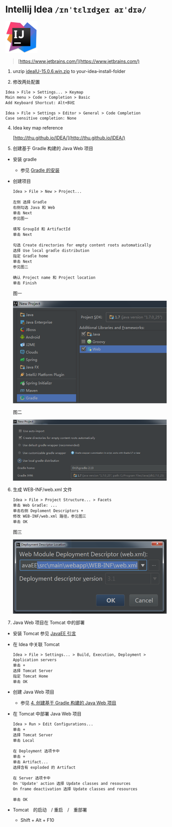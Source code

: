 # Intellij Idea  `/ɪnˈtɛlɪdʒeɪ aɪˈdɪə/`

<img src="../image/idea/logo_idea.png" title="Intellij IDEA" width="100">

> [https://www.jetbrains.com/](https://www.jetbrains.com/)

1. unzip [ideaIU-15.0.6.win.zip](https://confluence.jetbrains.com/display/IntelliJIDEA/Previous+IntelliJ+IDEA+Releases) to your-idea-install-folder

2. 修改两处配置

  ```
  Idea > File > Settings... > Keymap
  Main menu > Code > Completion > Basic
  Add Keyboard Shortcut: Alt+斜杠

  Idea > File > Settings > Editor > General > Code Completion
  Case sensitive completion: None
  ```
  
4. Idea key map reference
  
    [http://thu.github.io/IDEA/](http://thu.github.io/IDEA/)
    
5. 创建基于 Gradle 构建的 Java Web 项目

  - 安装 gradle
    - 参见 [Gradle 的安装](gradle.md)
  - 创建项目

    ```
    Idea > File > New > Project... 
    
    左侧 选择 Gradle 
    右侧勾选 Java 和 Web
    单击 Next
    参见图一
    
    填写 GroupId 和 ArtifactId
    单击 Next
    
    勾选 Create directories for empty content roots automatically
    选择 Use local gradle distribution
    指定 Gradle home
    单击 Next
    参见图二
    
    确认 Project name 和 Project location
    单击 Finish
    ```
    
    图一
    
    ![图一](../image/idea/gradle_web_1.png)
    
    图二
    
    ![图二](../image/idea/gradle_web_2.png)
    
6. 生成 WEB-INF/web.xml 文件

   ```
   Idea > File > Project Structure... > Facets
   单击 Web Gradle: ...
   单击右侧 Deploment Descriptors + 
   修改 WEB-INF/web.xml 路径，参见图三
   单击 OK
   ```
   
   图三
   
   ![图三](../image/idea/gradle_web_3.png)
    
7. Java Web 项目在 Tomcat 中的部署

  - 安装 Tomcat
    参见 [JavaEE 引言](https://mingfei.gitbooks.io/training-lecture/content/javaee/intro.html#tomcat_install)
  - 在 Idea 中关联 Tomcat

    ```
    Idea > File > Settings... > Build, Execution, Deployment > Application servers
    单击 +
    选择 Tomcat Server
    指定 Tomcat Home
    单击 OK
    ```
   
   - 创建 Java Web 项目
     - 参见 [4. 创建基于 Gradle 构建的 Java Web 项目](idea.md)
   - 在 Tomcat 中部署 Java Web 项目
   
     ```
     Idea > Run > Edit Configurations...
     单击 +
     选择 Tomcat Server
     单击 Local
     
     在 Deployment 选项卡中
     单击 +
     单击 Artifact...
     选择含有 exploded 的 Artifact
     
     在 Server 选项卡中
     On 'Update' action 选择 Update classes and resources
     On frame deactivation 选择 Update classes and resources
     
     单击 OK
     ```
   - Tomcat　的启动　/ 重启　/　重部署
     -  Shift + Alt + F10
    
